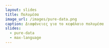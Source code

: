 ```yaml
---
layout: slides
title: Πολυμέσα
image_url: /images/pure-data.png
caption: Διαφάνειες για το κεφάλαιο πολυμέσα 
slides:
  - pure-data
  - max-language
---
```

